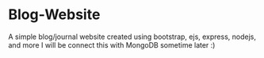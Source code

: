 # Blog-Website
A simple blog/journal website created using bootstrap, ejs, express, nodejs, and more
I will be connect this with MongoDB sometime later :)
